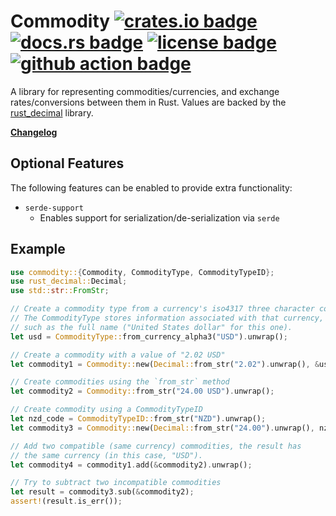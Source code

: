 # Commodity [![crates.io badge](https://img.shields.io/crates/v/commodity.svg)](https://crates.io/crates/commodity) [![docs.rs badge](https://docs.rs/commodity/badge.svg)](https://docs.rs/commodity/) [![license badge](https://img.shields.io/github/license/kellpossible/commodity)](https://github.com/kellpossible/commodity/blob/master/LICENSE.txt) [![github action badge](https://github.com/kellpossible/commodity/workflows/Rust/badge.svg)](https://github.com/kellpossible/commodity/actions?query=workflow%3ARust)

A library for representing commodities/currencies, and exchange rates/conversions between them in Rust. Values are backed by the [rust_decimal](https://crates.io/crates/rust_decimal) library.

**[Changelog](./CHANGELOG.md)**

## Optional Features

The following features can be enabled to provide extra functionality:

+ `serde-support`
  + Enables support for serialization/de-serialization via `serde`

## Example

```rust
use commodity::{Commodity, CommodityType, CommodityTypeID};
use rust_decimal::Decimal;
use std::str::FromStr;

// Create a commodity type from a currency's iso4317 three character code.
// The CommodityType stores information associated with that currency,
// such as the full name ("United States dollar" for this one).
let usd = CommodityType::from_currency_alpha3("USD").unwrap();

// Create a commodity with a value of "2.02 USD"
let commodity1 = Commodity::new(Decimal::from_str("2.02").unwrap(), &usd);

// Create commodities using the `from_str` method
let commodity2 = Commodity::from_str("24.00 USD").unwrap();

// Create commodity using a CommodityTypeID
let nzd_code = CommodityTypeID::from_str("NZD").unwrap();
let commodity3 = Commodity::new(Decimal::from_str("24.00").unwrap(), nzd_code);

// Add two compatible (same currency) commodities, the result has
// the same currency (in this case, "USD").
let commodity4 = commodity1.add(&commodity2).unwrap();

// Try to subtract two incompatible commodities
let result = commodity3.sub(&commodity2);
assert!(result.is_err());
```
